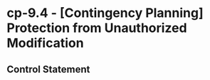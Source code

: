 # cp-9.4 - \[Contingency Planning\] Protection from Unauthorized Modification

## Control Statement
